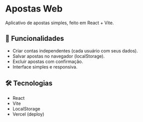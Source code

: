 # Apostas Web

Aplicativo de apostas simples, feito em React + Vite.

## 🚀 Funcionalidades
- Criar contas independentes (cada usuário com seus dados).
- Salvar apostas no navegador (localStorage).
- Excluir apostas com confirmação.
- Interface simples e responsiva.

## 🛠️ Tecnologias
- React
- Vite
- LocalStorage
- Vercel (deploy)
